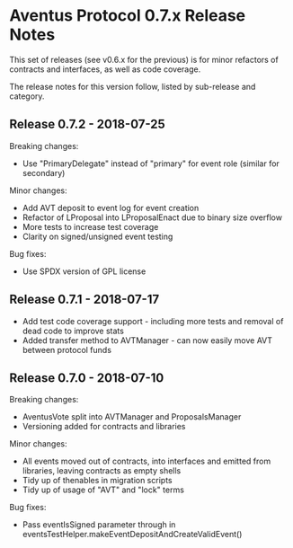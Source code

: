 # Aventus Protocol 0.7.x Release Notes

This set of releases (see v0.6.x for the previous) is for minor refactors of contracts and
interfaces, as well as code coverage.

The release notes for this version follow, listed by sub-release and category.

## Release 0.7.2 - 2018-07-25

Breaking changes:
* Use "PrimaryDelegate" instead of "primary" for event role (similar for secondary)

Minor changes:
* Add AVT deposit to event log for event creation
* Refactor of LProposal into LProposalEnact due to binary size overflow
* More tests to increase test coverage
* Clarity on signed/unsigned event testing

Bug fixes:
* Use SPDX version of GPL license

## Release 0.7.1 - 2018-07-17

* Add test code coverage support - including more tests and removal of dead code to improve stats
* Added transfer method to AVTManager - can now easily move AVT between protocol funds

## Release 0.7.0 - 2018-07-10

Breaking changes:
* AventusVote split into AVTManager and ProposalsManager
* Versioning added for contracts and libraries

Minor changes:
* All events moved out of contracts, into interfaces and emitted from libraries, leaving contracts as empty shells
* Tidy up of thenables in migration scripts
* Tidy up of usage of "AVT" and "lock" terms

Bug fixes:
* Pass eventIsSigned parameter through in eventsTestHelper.makeEventDepositAndCreateValidEvent()